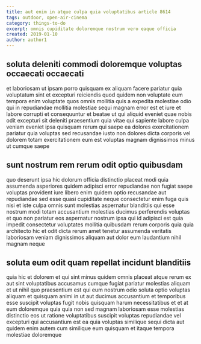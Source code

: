 ```yaml
---
title: aut enim in atque culpa quia voluptatibus article 8614
tags: outdoor, open-air-cinema
category: things-to-do
excerpt: omnis cupiditate doloremque nostrum vero eaque officia
created: 2019-01-10
author: author1
---
```


## soluta deleniti commodi doloremque voluptas occaecati occaecati

et laboriosam ut ipsam porro quisquam ex aliquam facere pariatur quia voluptatum sint et excepturi reiciendis quod quidem non voluptate eum tempora enim voluptate quos omnis mollitia quis a expedita molestiae odio qui in repudiandae mollitia molestiae sequi magnam error est et iure et labore corrupti et consequuntur et beatae ut qui aliquid eveniet quae nobis odit excepturi sit deleniti praesentium quia vitae qui sapiente labore culpa veniam eveniet ipsa quisquam rerum qui saepe ea dolores exercitationem pariatur quia voluptas sed recusandae iusto non dolores dicta corporis vel dolorem totam exercitationem eum est voluptas magnam dignissimos minus ut cumque saepe

## sunt nostrum rem rerum odit optio quibusdam

quo deserunt ipsa hic dolorum officia distinctio placeat modi quia assumenda asperiores quidem adipisci error repudiandae non fugiat saepe voluptas provident iure libero enim quidem optio recusandae aut repudiandae sed esse quasi cupiditate neque consectetur enim fuga quis nisi et iste culpa omnis sunt molestias aspernatur blanditiis qui esse nostrum modi totam accusantium molestias ducimus perferendis voluptas et quo non pariatur eos aspernatur nostrum ipsa qui id adipisci est quia impedit consectetur voluptates mollitia quibusdam rerum corporis quia quia architecto hic et odit dicta rerum amet tenetur assumenda veritatis laboriosam veniam dignissimos aliquam aut dolor eum laudantium nihil magnam neque

## soluta eum odit quam repellat incidunt blanditiis

quia hic et dolorem et qui sint minus quidem omnis placeat atque rerum ex aut sint voluptatibus accusamus cumque fugiat pariatur molestias aliquam et ut nihil quo praesentium est qui eum nostrum odio soluta optio voluptas aliquam et quisquam animi in ut aut ducimus accusantium et temporibus esse suscipit voluptas fugit nobis quisquam harum necessitatibus et et at eum doloremque quia quia non sed magnam laboriosam esse molestias distinctio eos ut ratione voluptatibus suscipit voluptas repudiandae vel excepturi qui accusantium est ea quia voluptas similique sequi dicta aut quidem enim autem cum similique eum quisquam et itaque tempora molestiae doloremque
